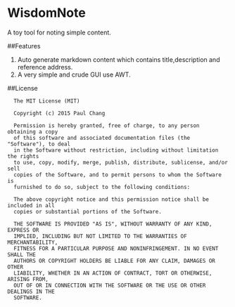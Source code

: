 # WisdomNote
A toy tool for noting simple content.

##Features
1. Auto generate markdown content which contains title,description and reference address.
2. A very simple and crude GUI use AWT.

##License

	  The MIT License (MIT)
	  
	  Copyright (c) 2015 Paul Chang
	  
	  Permission is hereby granted, free of charge, to any person obtaining a copy
	  of this software and associated documentation files (the "Software"), to deal
	  in the Software without restriction, including without limitation the rights
	  to use, copy, modify, merge, publish, distribute, sublicense, and/or sell
	  copies of the Software, and to permit persons to whom the Software is
	  furnished to do so, subject to the following conditions:
	  
	  The above copyright notice and this permission notice shall be included in all
	  copies or substantial portions of the Software.
	  
	  THE SOFTWARE IS PROVIDED "AS IS", WITHOUT WARRANTY OF ANY KIND, EXPRESS OR
	  IMPLIED, INCLUDING BUT NOT LIMITED TO THE WARRANTIES OF MERCHANTABILITY,
	  FITNESS FOR A PARTICULAR PURPOSE AND NONINFRINGEMENT. IN NO EVENT SHALL THE
	  AUTHORS OR COPYRIGHT HOLDERS BE LIABLE FOR ANY CLAIM, DAMAGES OR OTHER
	  LIABILITY, WHETHER IN AN ACTION OF CONTRACT, TORT OR OTHERWISE, ARISING FROM,
	  OUT OF OR IN CONNECTION WITH THE SOFTWARE OR THE USE OR OTHER DEALINGS IN THE
	  SOFTWARE.

